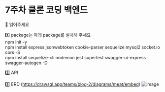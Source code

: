 # 7주차 클론 코딩 백엔드

🙏 읽어주세요

1️⃣ package는 아래 package를 설치해 주세요
</br>
npm init -y
</br>
npm install express jsonwebtoken cookie-parser sequelize mysql2 socket.io cors -S
</br>
npm install sequelize-cli nodemon jest supertest swagger-ui-express swagger-autogen -D

2️⃣ API


3️⃣ ERD (https://drawsql.app/teams/blog-2/diagrams/meat/embed)
![image](https://user-images.githubusercontent.com/112607606/198477378-a5653b00-d99a-4dd5-957a-0779470ea15e.png)
